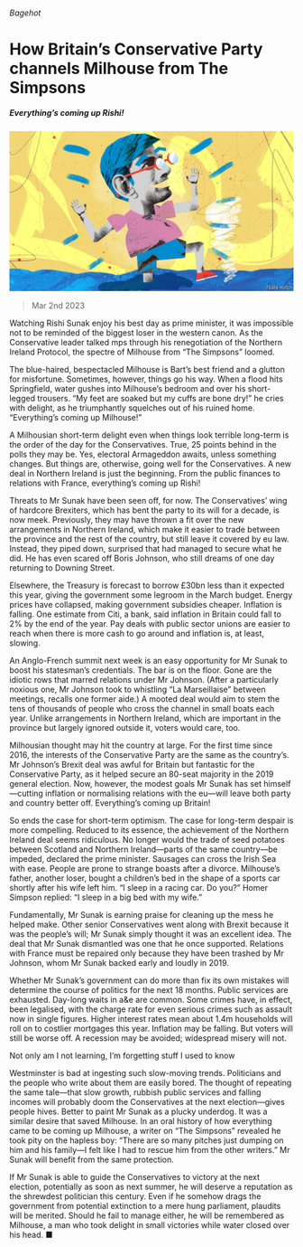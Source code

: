 ###### Bagehot

# How Britain’s Conservative Party channels Milhouse from The Simpsons 

##### Everything’s coming up Rishi! 

![image](images/20230304_BRD002.jpg) 

> Mar 2nd 2023 

Watching Rishi Sunak enjoy his best day as prime minister, it was impossible not to be reminded of the biggest loser in the western canon. As the Conservative leader talked mps through his renegotiation of the Northern Ireland Protocol, the spectre of Milhouse from “The Simpsons” loomed. 

The blue-haired, bespectacled Milhouse is Bart’s best friend and a glutton for misfortune. Sometimes, however, things go his way. When a flood hits Springfield, water gushes into Milhouse’s bedroom and over his short-legged trousers. “My feet are soaked but my cuffs are bone dry!” he cries with delight, as he triumphantly squelches out of his ruined home. “Everything’s coming up Milhouse!” 

A Milhousian short-term delight even when things look terrible long-term is the order of the day for the Conservatives. True, 25 points behind in the polls they may be. Yes, electoral Armageddon awaits, unless something changes. But things are, otherwise, going well for the Conservatives. A new deal in Northern Ireland is just the beginning. From the public finances to relations with France, everything’s coming up Rishi! 

Threats to Mr Sunak have been seen off, for now. The Conservatives’ wing of hardcore Brexiters, which has bent the party to its will for a decade, is now meek. Previously, they may have thrown a fit over the new arrangements in Northern Ireland, which make it easier to trade between the province and the rest of the country, but still leave it covered by eu law. Instead, they piped down, surprised that  had managed to secure what he did. He has even scared off Boris Johnson, who still dreams of one day returning to Downing Street. 

Elsewhere, the Treasury is forecast to borrow £30bn less than it expected this year, giving the government some legroom in the March budget. Energy prices have collapsed, making government subsidies cheaper. Inflation is falling. One estimate from Citi, a bank, said inflation in Britain could fall to 2% by the end of the year. Pay deals with public sector unions are easier to reach when there is more cash to go around and inflation is, at least, slowing. 

An Anglo-French summit next week is an easy opportunity for Mr Sunak to boost his statesman’s credentials. The bar is on the floor. Gone are the idiotic rows that marred relations under Mr Johnson. (After a particularly noxious one, Mr Johnson took to whistling “La Marseillaise” between meetings, recalls one former aide.) A mooted deal would aim to stem the tens of thousands of people who cross the channel in small boats each year. Unlike arrangements in Northern Ireland, which are important in the province but largely ignored outside it, voters would care, too. 

Milhousian thought may hit the country at large. For the first time since 2016, the interests of the Conservative Party are the same as the country’s. Mr Johnson’s Brexit deal was awful for Britain but fantastic for the Conservative Party, as it helped secure an 80-seat majority in the 2019 general election. Now, however, the modest goals Mr Sunak has set himself —cutting inflation or normalising relations with the eu—will leave both party and country better off. Everything’s coming up Britain! 

So ends the case for short-term optimism. The case for long-term despair is more compelling. Reduced to its essence, the achievement of the Northern Ireland deal seems ridiculous. No longer would the trade of seed potatoes between Scotland and Northern Ireland—parts of the same country—be impeded, declared the prime minister. Sausages can cross the Irish Sea with ease. People are prone to strange boasts after a divorce. Milhouse’s father, another loser, bought a children’s bed in the shape of a sports car shortly after his wife left him. “I sleep in a racing car. Do you?” Homer Simpson replied: “I sleep in a big bed with my wife.”

Fundamentally, Mr Sunak is earning praise for cleaning up the mess he helped make. Other senior Conservatives went along with Brexit because it was the people’s will; Mr Sunak simply thought it was an excellent idea. The deal that Mr Sunak dismantled was one that he once supported. Relations with France must be repaired only because they have been trashed by Mr Johnson, whom Mr Sunak backed early and loudly in 2019. 

Whether Mr Sunak’s government can do more than fix its own mistakes will determine the course of politics for the next 18 months. Public services are exhausted. Day-long waits in a&amp;e are common. Some crimes have, in effect, been legalised, with the charge rate for even serious crimes such as assault now in single figures. Higher interest rates mean about 1.4m households will roll on to costlier mortgages this year. Inflation may be falling. But voters will still be worse off. A recession may be avoided; widespread misery will not. 

Not only am I not learning, I’m forgetting stuff I used to know

Westminster is bad at ingesting such slow-moving trends. Politicians and the people who write about them are easily bored. The thought of repeating the same tale—that slow growth, rubbish public services and falling incomes will probably doom the Conservatives at the next election—gives people hives. Better to paint Mr Sunak as a plucky underdog. It was a similar desire that saved Milhouse. In an oral history of how everything came to be coming up Milhouse, a writer on “The Simpsons” revealed he took pity on the hapless boy: “There are so many pitches just dumping on him and his family—I felt like I had to rescue him from the other writers.” Mr Sunak will benefit from the same protection. 

If Mr Sunak is able to guide the Conservatives to victory at the next election, potentially as soon as next summer, he will deserve a reputation as the shrewdest politician this century. Even if he somehow drags the government from potential extinction to a mere hung parliament, plaudits will be merited. Should he fail to manage either, he will be remembered as Milhouse, a man who took delight in small victories while water closed over his head. ■






